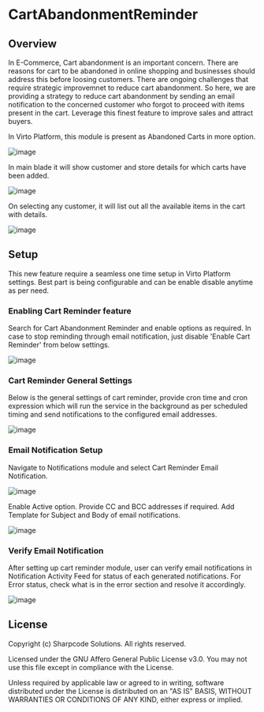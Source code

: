 # CartAbandonmentReminder

## Overview

In E-Commerce, Cart abandonment is an important concern. There are reasons for cart to be abandoned in online shopping and businesses should address this before loosing customers. There are ongoing challenges that require strategic improvemnet to reduce cart abandonment. So here, we are providing a strategy to reduce cart abandonment by sending an email notification to the concerned customer who forgot to proceed with items present in the cart. Leverage this finest feature to improve sales and attract buyers.

In Virto Platform, this module is present as Abandoned Carts in more option.

![image](https://github.com/reveation-labs/virto-cart-abandonment-module/assets/115815461/825a963f-1f9b-4330-b78d-547df536be65)

In main blade it will show customer and store details for which carts have been added.

![image](https://github.com/reveation-labs/virto-cart-abandonment-module/assets/115815461/b8ab3283-4e8a-427a-be93-a6a5514ca5b9)

On selecting any customer, it will list out all the available items in the cart with details.

![image](https://github.com/reveation-labs/virto-cart-abandonment-module/assets/115815461/9fd0cf35-5bb8-4e94-9815-a688e8dde8dc)


## Setup
This new feature require a seamless one time setup in Virto Platform settings. Best part is being configurable and can be enable disable anytime as per need.

### Enabling Cart Reminder feature
Search for Cart Abandonment Reminder and enable options as required. In case to stop reminding through email notification, just disable 'Enable Cart Reminder' from below settings.

![image](https://github.com/reveation-labs/virto-cart-abandonment-module/assets/115815461/3453fae0-0285-4b57-99e1-7c933c9108e0)

### Cart Reminder General Settings
Below is the general settings of cart reminder, provide cron time and cron expression which will run the service in the background as per scheduled timing and send notifications to the configured email addresses.

![image](https://github.com/reveation-labs/virto-cart-abandonment-module/assets/115815461/bfa008f7-8a29-474e-afac-c6077266db0a)

### Email Notification Setup
Navigate to Notifications module and select Cart Reminder Email Notification.

![image](https://github.com/reveation-labs/virto-cart-abandonment-module/assets/115815461/44c018d7-7302-40f7-8126-ef823a510249)

Enable Active option.
Provide CC and BCC addresses if required.
Add Template for Subject and Body of email notifications.

![image](https://github.com/reveation-labs/virto-cart-abandonment-module/assets/115815461/68682f74-bb14-4ef2-943c-111985681eab)

### Verify Email Notification

After setting up cart reminder module, user can verify email notifications in Notification Activity Feed for status of each generated notifications.
For Error status, check what is in the error section and resolve it accordingly.

![image](https://github.com/reveation-labs/virto-cart-abandonment-module/assets/115815461/d96877a3-fbb9-4ba9-931b-801d4170634a)


## License

Copyright (c) Sharpcode Solutions. All rights reserved.

Licensed under the GNU Affero General Public License v3.0. You may not use this file except in compliance with the License.

Unless required by applicable law or agreed to in writing, software distributed under the License is distributed on an "AS IS" BASIS, WITHOUT WARRANTIES OR CONDITIONS OF ANY KIND, either express or implied.
